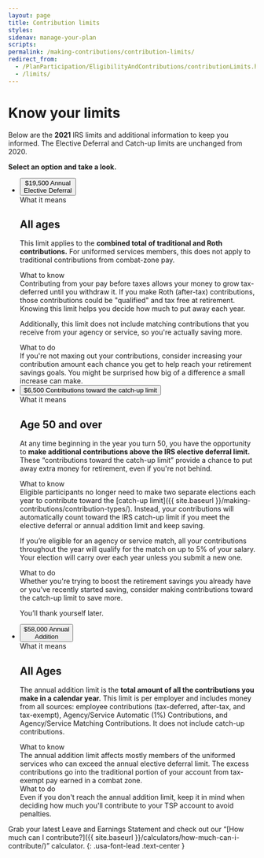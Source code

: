 ```yaml
---
layout: page
title: Contribution limits
styles:
sidenav: manage-your-plan
scripts:
permalink: /making-contributions/contribution-limits/
redirect_from:
  - /PlanParticipation/EligibilityAndContributions/contributionLimits.html
  - /limits/
---
```


# Know your limits

Below are the **2021** IRS limits and additional information to keep you informed. The Elective Deferral and Catch-up limits are unchanged from 2020.

**Select an option and take a look.**

<ul class="usa-accordion usa-tabs contribution-limits">
<!-- ANNUAL ELECTIVE DEFERRAL -->
  <li>
    <button class="usa-accordion-button"
      aria-expanded="true"
      aria-controls="elective-deferral-limit">
      <span>$19,500</span>
      Annual<br>Elective Deferral
    </button>
    <div id="elective-deferral-limit" class="usa-accordion-content">
<!-- WHAT IT MEANS  -->
<div class="usa-grid-full usa-layout-docs-main_content">
<div class="usa-width-one-third">
What it means
</div>
<div class="usa-width-two-thirds" markdown="1">

## All ages

This limit applies to the **combined total of traditional and Roth contributions.** For uniformed services members, this does not apply to traditional contributions from combat-zone pay.
</div>
</div> <!-- end div.usa-grid-full -->

<!-- WHAT TO KNOW -->
<div class="usa-grid-full usa-layout-docs-main_content">
<div class="usa-width-one-third" markdown="1">
What to know
</div>
<div class="usa-width-two-thirds" markdown="1">
Contributing from your pay before taxes allows your money to grow tax-deferred until you withdraw it. If you make Roth (after-tax) contributions, those contributions could be "qualified" and tax free at retirement. Knowing this limit helps you decide how much to put away each year.

Additionally, this limit does not include matching contributions that you receive from your agency or service, so you're actually saving more.
</div>
</div> <!-- end div.usa-grid-full -->
<!-- WHAT TO DO -->
<div class="usa-grid-full usa-layout-docs-main_content">
<div class="usa-width-one-third" markdown="1">
What to do
</div>
<div class="usa-width-two-thirds" markdown="1">
If you're not maxing out your contributions, consider increasing your contribution amount each chance you get to help reach your retirement savings goals. You might be surprised how big of a difference a small increase can make.
</div>
</div> <!-- end div.usa-grid-full -->
</div> <!-- end div#elective-deferral-limit -->
  </li>
<!-- CATCH-UP CONTRIBUTIONS -->
  <li>
    <button class="usa-accordion-button"
      aria-expanded="false"
      aria-controls="catch-up">
      <span>$6,500</span>
      Contributions toward the catch-up limit
    </button>
<div id="catch-up" class="usa-accordion-content">
  <!-- WHAT IT MEANS  -->
  <div class="usa-grid-full usa-layout-docs-main_content">
  <div class="usa-width-one-third">
  What it means
  </div>
  <div class="usa-width-two-thirds" markdown="1">

## Age 50 and over

At any time beginning in the year you turn 50, you have the opportunity to **make additional contributions above the IRS elective deferral limit.** These &#8220;contributions toward the catch-up limit&#8221; provide a chance to put away extra money for retirement, even if you're not behind.
  </div>
  </div> <!-- end div.usa-grid-full -->

  <!-- WHAT TO KNOW -->
  <div class="usa-grid-full usa-layout-docs-main_content">
  <div class="usa-width-one-third" markdown="1">
  What to know
  </div>
  <div class="usa-width-two-thirds" markdown="1">
  Eligible participants no longer need to make two separate elections each year to contribute toward the [catch-up limit]({{ site.baseurl }}/making-contributions/contribution-types/). Instead, your contributions will automatically count toward the IRS catch-up limit if you meet the elective deferral or annual addition limit and keep saving.

  If you’re eligible for an agency or service match, all your contributions throughout the year will qualify for the match on up to 5% of your salary. Your election will carry over each year unless you submit a new one.

  </div>
  </div> <!-- end div.usa-grid-full -->
  <!-- WHAT TO DO -->
  <div class="usa-grid-full usa-layout-docs-main_content">
  <div class="usa-width-one-third" markdown="1">
  What to do
  </div>
  <div class="usa-width-two-thirds" markdown="1">
  Whether you're trying to boost the retirement savings you already have or you've recently started saving, consider making contributions toward the catch-up limit to save more.

  You’ll thank yourself later.
  </div>
  </div> <!-- end div.usa-grid-full -->
</div> <!-- end div#catch-up -->
  </li>
<!-- ANNUAL ADDITION -->
<li>
<button class="usa-accordion-button"
aria-expanded="false"
aria-controls="annual-addition">
<span>$58,000</span>
Annual<br>Addition
</button>
<div id="annual-addition" class="usa-accordion-content">
<!-- WHAT IT MEANS  -->
<div class="usa-grid-full usa-layout-docs-main_content">
<div class="usa-width-one-third">
What it means
</div>
<div class="usa-width-two-thirds" markdown="1">

## All Ages

The annual addition limit is the **total amount of all the contributions you make in a calendar year.** This limit is per employer and includes money from all sources: employee contributions (tax-deferred, after-tax, and tax-exempt), Agency/Service Automatic (1%) Contributions, and Agency/Service Matching Contributions. It does not include catch-up contributions.
</div>
</div> <!-- end div.usa-grid-full -->

<!-- WHAT TO KNOW -->
<div class="usa-grid-full usa-layout-docs-main_content">
<div class="usa-width-one-third" markdown="1">
What to know
</div>
<div class="usa-width-two-thirds" markdown="1">
The annual addition limit affects mostly members of the uniformed services who can exceed the annual elective deferral limit. The excess contributions go into the traditional portion of your account from tax-exempt pay earned in a combat zone.
</div>
</div> <!-- end div.usa-grid-full -->

<!-- WHAT TO DO -->
<div class="usa-grid-full usa-layout-docs-main_content">
<div class="usa-width-one-third" markdown="1">
What to do
</div>
<div class="usa-width-two-thirds" markdown="1">
Even if you don't reach the annual addition limit, keep it in mind when deciding how much you'll contribute to your TSP account to avoid penalties.
</div>
</div> <!-- end div.usa-grid-full -->
</div> <!-- end div#annual-addition -->
</li>
</ul>

Grab your latest Leave and Earnings Statement and check
out our &#8220;[How much can I contribute?]({{ site.baseurl }}/calculators/how-much-can-i-contribute/)&#8221; calculator.
{: .usa-font-lead .text-center }
